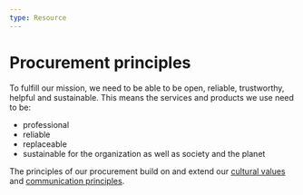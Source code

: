 ```yaml
---
type: Resource
---
```


# Procurement principles

To fulfill our mission, we need to be able to be open, reliable, trustworthy, helpful and sustainable.
This means the services and products we use need to be:

* professional
* reliable
* replaceable
* sustainable for the organization as well as society and the planet

The principles of our procurement build on and extend our [cultural values](../../organization/cultural-values.md) and [communication principles](../communication/communication-principles.md).
